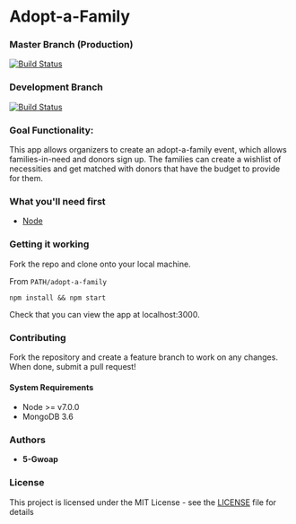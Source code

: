 # Adopt-a-Family

### Master Branch (Production)
[![Build Status](https://travis-ci.org/5-gwoap/adopt-a-family.svg?branch=master)](https://travis-ci.org/5-gwoap/adopt-a-family)

### Development Branch
[![Build Status](https://travis-ci.org/5-gwoap/adopt-a-family.svg?branch=travis-test)](https://travis-ci.org/5-gwoap/adopt-a-family)

### Goal Functionality:
This app allows organizers to create an adopt-a-family event, which allows families-in-need and donors sign up.  The families can create a wishlist of necessities and get matched with donors that have the budget to provide for them.

### What you'll need first
* [Node](https://nodejs.org/en/)

### Getting it working
Fork the repo and clone onto your local machine.

From `PATH/adopt-a-family`

```
npm install && npm start
```

Check that you can view the app at localhost:3000.

### Contributing

Fork the repository and create a feature branch to work on any changes.   When done, submit a pull request!

#### System Requirements
* Node >= v7.0.0
* MongoDB 3.6

### Authors

* **5-Gwoap**

### License

This project is licensed under the MIT License - see the [LICENSE](LICENSE) file for details
